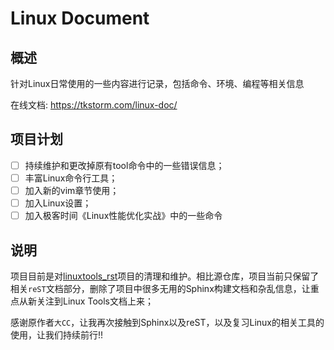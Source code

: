 # Linux Document

## 概述

针对Linux日常使用的一些内容进行记录，包括命令、环境、编程等相关信息

在线文档: https://tkstorm.com/linux-doc/

## 项目计划
- [ ] 持续维护和更改掉原有tool命令中的一些错误信息；
- [ ] 丰富Linux命令行工具；
- [ ] 加入新的vim章节使用；
- [ ] 加入Linux设置；
- [ ] 加入极客时间《Linux性能优化实战》中的一些命令

## 说明

项目目前是对[linuxtools_rst](https://github.com/me115/linuxtools_rst)项目的清理和维护。相比源仓库，项目当前只保留了相关`reST`文档部分，删除了项目中很多无用的Sphinx构建文档和杂乱信息，让重点从新关注到Linux Tools文档上来；

感谢原作者`大CC`，让我再次接触到Sphinx以及reST，以及复习Linux的相关工具的使用，让我们持续前行!!


